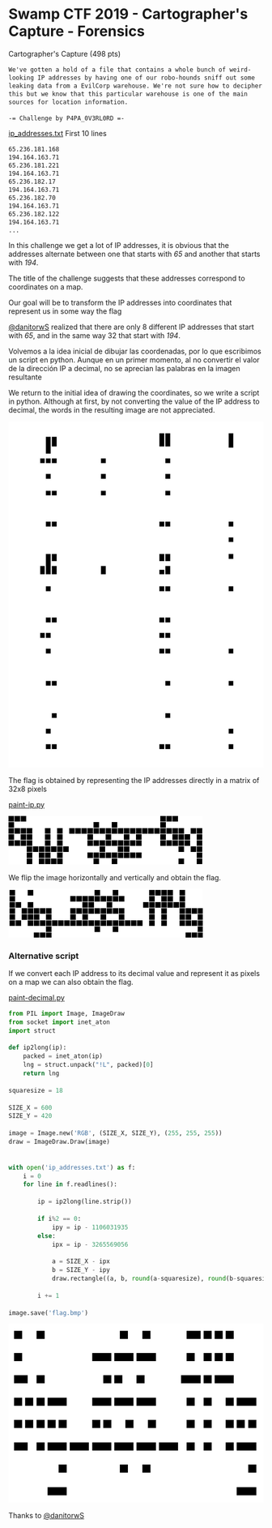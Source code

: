 # Swamp CTF 2019 - Cartographer's Capture - Forensics

Cartographer's Capture (498 pts)
```
We've gotten a hold of a file that contains a whole bunch of weird-looking IP addresses by having one of our robo-hounds sniff out some leaking data from a EvilCorp warehouse. We're not sure how to decipher this but we know that this particular warehouse is one of the main sources for location information.

-= Challenge by P4PA_0V3RL0RD =-
```

[ip_addresses.txt](ip_addresses.txt)
First 10 lines
```
65.236.181.168
194.164.163.71
65.236.181.221
194.164.163.71
65.236.182.17
194.164.163.71
65.236.182.70
194.164.163.71
65.236.182.122
194.164.163.71
...
```

In this challenge we get a lot of IP addresses, it is obvious that the addresses alternate between one that starts with *65* and another that starts with *194*.

The title of the challenge suggests that these addresses correspond to coordinates on a map.

Our goal will be to transform the IP addresses into coordinates that represent us in some way the flag

[@danitorwS](https://twitter.com/danitorwS) realized that there are only 8 different IP addresses that start with *65*, and in the same way 32 that start with *194*.

Volvemos a la idea inicial de dibujar las coordenadas, por lo que escribimos un script en python. Aunque en un primer momento, al no convertir el valor de la dirección IP a decimal, no se aprecian las palabras en la imagen resultante

We return to the initial idea of drawing the coordinates, so we write a script in python. Although at first, by not converting the value of the IP address to decimal, the words in the resulting image are not appreciated.

![](img/fuk.jpg)

The flag is obtained by representing the IP addresses directly in a matrix of 32x8 pixels

[paint-ip.py](paint-ip.py)

![](img/flag-flip.png)

We flip the image horizontally and vertically and obtain the flag.

![](img/flag.png)

### Alternative script

If we convert each IP address to its decimal value and represent it as pixels on a map we can also obtain the flag.

[paint-decimal.py](paint-decimal.py)

```python
from PIL import Image, ImageDraw
from socket import inet_aton
import struct

def ip2long(ip):
    packed = inet_aton(ip)
    lng = struct.unpack("!L", packed)[0]
    return lng

squaresize = 18

SIZE_X = 600
SIZE_Y = 420

image = Image.new('RGB', (SIZE_X, SIZE_Y), (255, 255, 255))
draw = ImageDraw.Draw(image)


with open('ip_addresses.txt') as f:
    i = 0
    for line in f.readlines():

        ip = ip2long(line.strip())

        if i%2 == 0:
            ipy = ip - 1106031935
        else:
            ipx = ip - 3265569056

            a = SIZE_X - ipx
            b = SIZE_Y - ipy
            draw.rectangle((a, b, round(a-squaresize), round(b-squaresize)), fill=0)

        i += 1

image.save('flag.bmp')
```
![](img/flag0.png)

Thanks to [@danitorwS](https://twitter.com/danitorwS)
